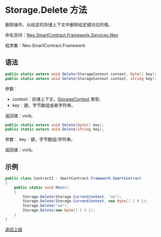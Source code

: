 # Storage.Delete 方法 

删除操作，从给定的存储上下文中删除给定键对应的值。

命名空间：[Neo.SmartContract.Framework.Services.Neo](../../neo.md)

程序集：Neo.SmartContract.Framework

## 语法

```c#
public static extern void Delete(StorageContext context, byte[] key);
public static extern void Delete(StorageContext context, string key);
```
参数：
​
- context：存储上下文，[StorageContext](../StorageContext.md) 类型;
- key：键，字节数组或者字符串。

返回值：void。

```c#
public static extern void Delete(byte[] key);
public static extern void Delete(string key);
```
参数：
​key：键，字节数组/字符串。

返回值：void。

## 示例

```c#
public class Contract1 : SmartContract.Framework.SmartContract
{
    public static void Main()
    {
        Storage.Delete(Storage.CurrentContext, "aa");
        Storage.Delete(Storage.CurrentContext, new byte[] { 0 });
        Storage.Delete("aa");
        Storage.Delete(new byte[] { 0 });
    }
}
```



[返回上级](../Storage.md)

